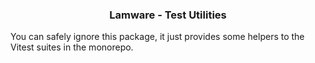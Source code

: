 <div align="center">
    <h3>Lamware - Test Utilities</h3>
</div>

You can safely ignore this package, it just provides some helpers to the Vitest suites in the monorepo.
